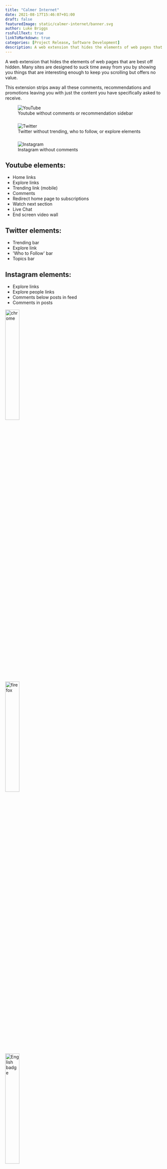 ```yaml
---
title: "Calmer Internet"
date: 2021-08-17T15:46:07+01:00
draft: false
featuredImage: static/calmer-internet/banner.svg
author: Luke Briggs
rssFullText: true
linkToMarkdown: true
categories: [Project Release, Software Development]
description: A web extension that hides the elements of web pages that are best off hidden.
---
```


A web extension that hides the elements of web pages that are best off hidden.
Many sites are designed to suck time away from you by showing you things that are interesting enough to keep you scrolling but offers no value.

This extension strips away all these comments, recommendations and promotions leaving you with just the content you have specifically asked to receive.
<figure style="margin-bottom: 24px">
<img src="static/calmer-internet/youtubepromo.jpg" alt="YouTube"/>
<figcaption>Youtube without comments or recommendation sidebar</figcaption>
</figure>

<figure style="margin-bottom: 24px">
<img src="static/calmer-internet/twitterpromo.jpg" alt="Twitter"/>
<figcaption>Twitter without trending, who to follow, or explore elements</figcaption>
</figure>

<figure style="margin-bottom: 24px">
<img src="static/calmer-internet/instapromo.jpg" alt="Instagram"/>
<figcaption>Instagram without comments</figcaption>
</figure>

## Youtube elements:
- Home links
- Explore links
- Trending link (mobile)
- Comments
- Redirect home page to subscriptions
- Watch next section
- Live Chat
- End screen video wall

## Twitter elements:
- Trending bar
- Explore link
- 'Who to Follow' bar
- Topics bar

## Instagram elements:
- Explore links
- Explore people links
- Comments below posts in feed
- Comments in posts

<a href="https://chrome.google.com/webstore/detail/calmer-internet/eafehkefjngkemmnfplgddemgpcjlldb"><img src="/chrome_web_store.png" alt="chrome" style="width: 30%;" /></a>

<a href="https://addons.mozilla.org/firefox/addon/calmer-internet/"><img src="/firefox_addon.svg" alt="firefox" style="width: 30%;" /></a>

<a href='https://microsoftedge.microsoft.com/addons/detail/calmer-internet/fodnejjpkelloeegkfgejifhaifnpded'><img src='https://developer.microsoft.com/store/badges/images/English_get-it-from-MS.png' alt='English badge' style='width: 30%;'/></a>

<a href="https://github.com/LukeBriggsDev/calmer-interne"><img src="/GitHub-Mark.svg" alt="github" style="width: 10%;" /></a>